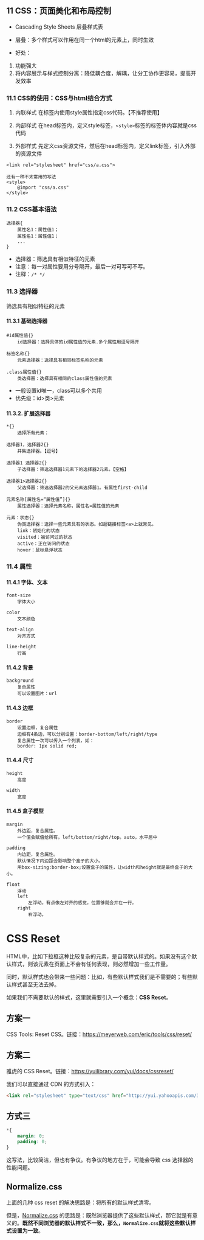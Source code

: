 
## 11 CSS：页面美化和布局控制

+ Cascading Style Sheets 层叠样式表

+ 层叠：多个样式可以作用在同一个html的元素上，同时生效

+ 好处：
1. 功能强大
2. 将内容展示与样式控制分离：降低耦合度，解耦，让分工协作更容易，提高开发效率

### 11.1 CSS的使用：CSS与html结合方式

1. 内联样式
    在标签内使用style属性指定css代码。【不推荐使用】

2. 内部样式
    在head标签内，定义style标签，```<style>```标签的标签体内容就是css代码

3. 外部样式
    先定义css资源文件，然后在head标签内，定义link标签，引入外部的资源文件
```
<link rel="stylesheet" href="css/a.css">

还有一种不太常用的写法
<style>
    @import "css/a.css"
</style>
```

### 11.2 CSS基本语法

```
选择器{
    属性名1：属性值1；
    属性名1：属性值1；
    ...
}
```

+ 选择器：筛选具有相似特征的元素
+ 注意：每一对属性要用分号隔开，最后一对可写可不写。
+ 注释：```/* */```

### 11.3 选择器

筛选具有相似特征的元素

#### 11.3.1 基础选择器

```
#id属性值{}
	id选择器：选择具体的id属性值的元素.多个属性用逗号隔开

标签名称{}
	元素选择器：选择具有相同标签名称的元素

.class属性值{}
	类选择器：选择具有相同的class属性值的元素
```

+ 一般设置id唯一，class可以多个共用
+ 优先级：id>类>元素

#### 11.3.2. 扩展选择器

```
*{}
	选择所有元素：

选择器1，选择器2{}
	并集选择器。【逗号】

选择器1 选择器2{}
	子选择器：筛选选择器1元素下的选择器2元素。【空格】

选择器1>选择器2{}
	父选择器：筛选选择器2的父元素选择器1。有属性first-child

元素名称[属性名=“属性值”]{}
	属性选择器：选择元素名称，属性名=属性值的元素

元素：状态{}
	伪类选择器：选择一些元素具有的状态。如超链接标签<a>上就常见。
    link：初始化的状态
    visited：被访问过的状态
    active：正在访问的状态
    hover：鼠标悬浮状态
```

### 11.4 属性

#### 11.4.1 字体、文本

```
font-size
	字体大小

color
	文本颜色

text-align
	对齐方式

line-height
	行高
```

#### 11.4.2 背景

```
background
	复合属性
	可以设置图片：url
```

#### 11.4.3 边框

```
border
	设置边框，复合属性
	边框有4条边，可以分别设置：border-bottom/left/right/type
	复合属性一次可以传入一个列表，如：
	border: 1px solid red;
```

#### 11.4.4 尺寸

```
height
	高度

width
	宽度
```

#### 11.4.5 盒子模型

```
margin
	外边距，复合属性。
	一个值会赋值给所有。left/bottom/right/top。auto，水平居中

padding
	内边距，复合属性。
	默认情况下内边距会影响整个盒子的大小。
	用box-sizing:border-box;设置盒子的属性，让width和height就是最终盒子的大小。

float
	浮动
    left
	    左浮动。有点像左对齐的感觉，位置够就会并在一行。
    right
    	右浮动。
```











































# CSS Reset

HTML中，比如下拉框这种比较复杂的元素，是自带默认样式的。如果没有这个默认样式，则该元素在页面上不会有任何表现，则必然增加一些工作量。

同时，默认样式也会带来一些问题：比如，有些默认样式我们是不需要的；有些默认样式甚至无法去掉。

如果我们不需要默认的样式，这里就需要引入一个概念：**CSS Reset**。

## 方案一

CSS Tools: Reset CSS。链接：https://meyerweb.com/eric/tools/css/reset/

## 方案二

雅虎的 CSS Reset。链接：https://yuilibrary.com/yui/docs/cssreset/

我们可以直接通过 CDN 的方式引入：

```html
<link rel="stylesheet" type="text/css" href="http://yui.yahooapis.com/3.18.1/build/cssreset/cssreset-min.css">
```

## 方式三

```css
*{
    margin: 0;
    padding: 0;
}
```

这写法，比较简洁，但也有争议。有争议的地方在于，可能会导致 css 选择器的性能问题。

## Normalize.css

上面的几种 css reset 的解决思路是：将所有的默认样式清零。

但是，[Normalize.css](https://necolas.github.io/normalize.css/) 的思路是：既然浏览器提供了这些默认样式，那它就是有意义的。**既然不同浏览器的默认样式不一致，那么，`Normalize.css`就将这些默认样式设置为一致**。
